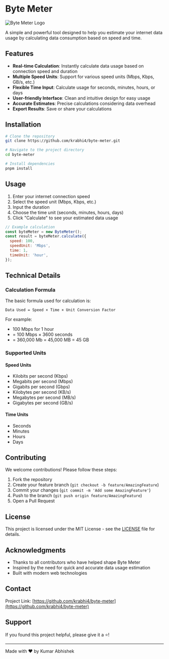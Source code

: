 # Byte Meter

![Byte Meter Logo](https://byte-meter.vercel.app/logo.svg)

A simple and powerful tool designed to help you estimate your internet data usage by calculating data consumption based on speed and time.

## Features

- **Real-time Calculation**: Instantly calculate data usage based on connection speed and duration
- **Multiple Speed Units**: Support for various speed units (Mbps, Kbps, GB/s, etc.)
- **Flexible Time Input**: Calculate usage for seconds, minutes, hours, or days
- **User-friendly Interface**: Clean and intuitive design for easy usage
- **Accurate Estimates**: Precise calculations considering data overhead
- **Export Results**: Save or share your calculations

## Installation

```bash
# Clone the repository
git clone https://github.com/krabhi4/byte-meter.git

# Navigate to the project directory
cd byte-meter

# Install dependencies
pnpm install
```

## Usage

1. Enter your internet connection speed
2. Select the speed unit (Mbps, Kbps, etc.)
3. Input the duration
4. Choose the time unit (seconds, minutes, hours, days)
5. Click "Calculate" to see your estimated data usage

```javascript
// Example calculation
const byteMeter = new ByteMeter();
const result = byteMeter.calculate({
  speed: 100,
  speedUnit: 'Mbps',
  time: 1,
  timeUnit: 'hour',
});
```

## Technical Details

### Calculation Formula

The basic formula used for calculation is:

```
Data Used = Speed × Time × Unit Conversion Factor
```

For example:

- 100 Mbps for 1 hour
- = 100 Mbps × 3600 seconds
- = 360,000 Mb = 45,000 MB = 45 GB

### Supported Units

#### Speed Units

- Kilobits per second (Kbps)
- Megabits per second (Mbps)
- Gigabits per second (Gbps)
- Kilobytes per second (KB/s)
- Megabytes per second (MB/s)
- Gigabytes per second (GB/s)

#### Time Units

- Seconds
- Minutes
- Hours
- Days

## Contributing

We welcome contributions! Please follow these steps:

1. Fork the repository
2. Create your feature branch (`git checkout -b feature/AmazingFeature`)
3. Commit your changes (`git commit -m 'Add some AmazingFeature'`)
4. Push to the branch (`git push origin feature/AmazingFeature`)
5. Open a Pull Request

## License

This project is licensed under the MIT License - see the [LICENSE](LICENSE) file for details.

## Acknowledgments

- Thanks to all contributors who have helped shape Byte Meter
- Inspired by the need for quick and accurate data usage estimation
- Built with modern web technologies

## Contact

Project Link: [https://github.com/krabhi4/byte-meter](https://github.com/krabhi4/byte-meter)

## Support

If you found this project helpful, please give it a ⭐️!

---

Made with ❤️ by Kumar Abhishek
